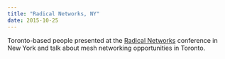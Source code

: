 ```yaml
---
title: "Radical Networks, NY"
date: 2015-10-25
---
```

Toronto-based people presented at the [Radical Networks](http://radicalnetworks.org/archives/2015/) conference in New York and talk about mesh networking opportunities in Toronto.
